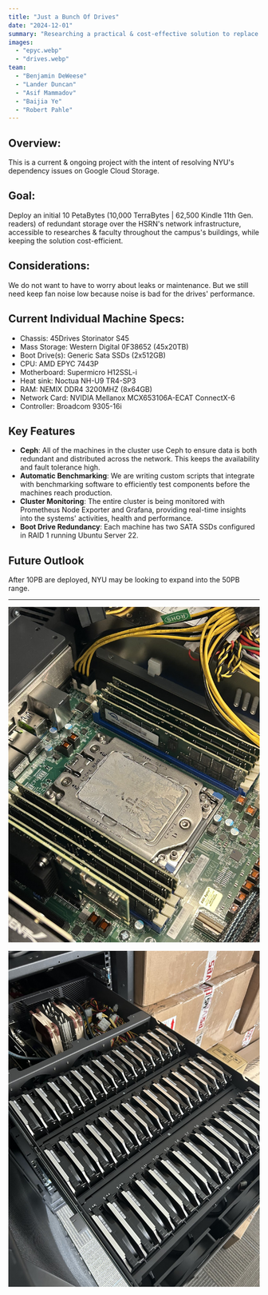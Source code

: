```yaml
---
title: "Just a Bunch Of Drives"
date: "2024-12-01"
summary: "Researching a practical & cost-effective solution to replace Google Cloud Storage"
images:
  - "epyc.webp"
  - "drives.webp"
team:
  - "Benjamin DeWeese"
  - "Lander Duncan"
  - "Asif Mammadov"
  - "Baijia Ye"
  - "Robert Pahle"
---
```


## Overview:
This is a current & ongoing project with the intent of resolving NYU's dependency issues on Google Cloud Storage.

## Goal: 
Deploy an initial 10 PetaBytes (10,000 TerraBytes | 62,500 Kindle 11th Gen. readers) of redundant storage over the HSRN's network infrastructure, accessible to researches & faculty throughout the campus's buildings, while keeping the solution cost-efficient.

## Considerations:
We do not want to have to worry about leaks or maintenance. But we still need keep fan noise low because noise is bad for the drives' performance. 

## Current Individual Machine Specs:
- Chassis: 45Drives Storinator S45
- Mass Storage: Western Digital 0F38652 (45x20TB)
- Boot Drive(s): Generic Sata SSDs (2x512GB)
- CPU: AMD EPYC 7443P
- Motherboard: Supermicro H12SSL-i
- Heat sink: Noctua NH-U9 TR4-SP3
- RAM: NEMIX DDR4 3200MHZ (8x64GB)
- Network Card: NVIDIA Mellanox MCX653106A-ECAT ConnectX-6
- Controller: Broadcom 9305-16i

## Key Features
- **Ceph**: All of the machines in the cluster use Ceph to ensure data is both redundant and distributed across the network. This keeps the availability and fault tolerance high.
- **Automatic Benchmarking**: We are writing custom scripts that integrate with benchmarking software to efficiently test components before the machines reach production.
- **Cluster Monitoring**: The entire cluster is being monitored with Prometheus Node Exporter and Grafana, providing real-time insights into the systems' activities, health and performance.
- **Boot Drive Redundancy**: Each machine has two SATA SSDs configured in RAID 1 running Ubuntu Server 22.

## Future Outlook
After 10PB are deployed, NYU may be looking to expand into the 50PB range.

---

![AMD EPYC 7443P](epyc.webp)

![Western Digital 0F38652s](drives.webp)
